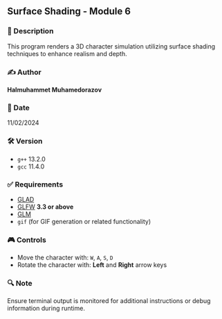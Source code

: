 ## Surface Shading - Module 6

### 🧱 Description
This program renders a 3D character simulation utilizing surface shading techniques to enhance realism and depth.

### ✍️ Author
**Halmuhammet Muhamedorazov**

### 📅 Date
11/02/2024

### 🛠️ Version
- `g++` 13.2.0  
- `gcc` 11.4.0

### ✅ Requirements
- [GLAD](https://glad.dav1d.de/)
- [GLFW](https://www.glfw.org/) **3.3 or above**
- [GLM](https://github.com/g-truc/glm)
- `gif` (for GIF generation or related functionality)

### 🎮 Controls
- Move the character with: `W`, `A`, `S`, `D`
- Rotate the character with: **Left** and **Right** arrow keys

### 🔍 Note
Ensure terminal output is monitored for additional instructions or debug information during runtime.
